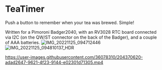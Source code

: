 # TeaTimer
Push a button to remember when your tea was brewed. Simple!

Written for a Pimoroni Badger2040, with an RV3028 RTC board connected via I2C (on the QW/ST connector on the back of the Badger), and a couple of AAA batteries. 
![IMG_20221125_094712446](https://user-images.githubusercontent.com/36078310/204370054-b2c5aee0-eca0-45fe-9e20-a11258089a26.jpg)
![IMG_20221125_094810137_HDR](https://user-images.githubusercontent.com/36078310/204370913-acba5fb4-87b3-4160-8f79-70f76fcb4085.jpg)


https://user-images.githubusercontent.com/36078310/204370620-adad2647-9621-4f23-9144-e02301d71305.mp4

